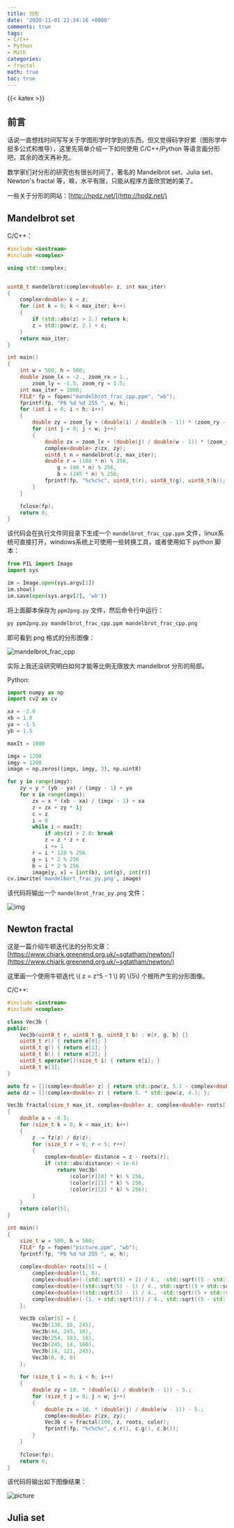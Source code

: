 ```yaml
---
title: 分形
date: '2020-11-01 22:34:16 +0800'
comments: true
tags:
- C/C++
- Python
- Math
categories:
- fractal
math: true
toc: true
---
```

{{< katex >}}

## 前言

话说一直想找时间写写关于学图形学时学到的东西，但又觉得码字好累（图形学中挺多公式和推导），这里先简单介绍一下如何使用 C/C++/Python 等语言画分形吧，其余的改天再补充。

数学家们对分形的研究也有很长时间了，著名的 Mandelbrot set、Julia set、Newton's fractal 等，嘛，水平有限，只能从程序方面欣赏她的美了。

一些关于分形的网站：[http://hpdz.net/](http://hpdz.net/)

## Mandelbrot set

C/C++：

```cpp
#include <iostream>
#include <complex>

using std::complex;


uint8_t mandelbrot(complex<double> z, int max_iter)
{
	complex<double> c = z;
	for (int k = 0; k < max_iter; k++)
	{
		if (std::abs(z) > 2.) return k;
		z = std::pow(z, 2.) + c;
	}
	return max_iter;
}

int main()
{
	int w = 500, h = 500;
	double zoom_lx = -2., zoom_rx = 1.,
		zoom_ly = -1.5, zoom_ry = 1.5;
	int max_iter = 1000;
	FILE* fp = fopen("mandelbrot_frac_cpp.ppm", "wb");
	fprintf(fp, "P6 %d %d 255 ", w, h);
	for (int i = 0; i < h; i++)
	{
		double zy = zoom_ly + (double(i) / double(h - 1)) * (zoom_ry - zoom_ly);
		for (int j = 0; j < w; j++)
		{
			double zx = zoom_lx + (double(j) / double(w - 1)) * (zoom_rx - zoom_lx);
			complex<double> z(zx, zy);
			uint8_t n = mandelbrot(z, max_iter);
			double r = (108 * n) % 256,
				g = (88 * n) % 256,
				b = (245 * n) % 256;
			fprintf(fp, "%c%c%c", uint8_t(r), uint8_t(g), uint8_t(b));
		}
	}

	fclose(fp);
	return 0;
}
```

该代码会在执行文件同目录下生成一个 `mandelbrot_frac_cpp.ppm` 文件，linux系统可直接打开，windows系统上可使用一些转换工具，或者使用如下   python 脚本：

```py
from PIL import Image
import sys

im = Image.open(sys.argv[1])
im.show()
im.save(open(sys.argv[2], 'wb'))
```

将上面脚本保存为 `ppm2png.py` 文件，然后命令行中运行：

```bash
py ppm2png.py mandelbrot_frac_cpp.ppm mandelbrot_frac_cpp.png
```

即可看到 png 格式的分形图像：

![mandelbrot_frac_cpp](/img/mandelbrot_frac_cpp.png)

实际上我还没研究明白如何才能等比例无限放大 mandelbrot 分形的局部。

Python:

```py
import numpy as np
import cv2 as cv

xa = -2.0
xb = 1.0
ya = -1.5
yb = 1.5

maxIt = 1000

imgx = 1200
imgy = 1200
image = np.zeros((imgx, imgy, 3), np.uint8)

for y in range(imgy):
    zy = y * (yb - ya) / (imgy - 1) + ya
    for x in range(imgx):
        zx = x * (xb - xa) / (imgx - 1) + xa
        z = zx + zy * 1j
        c = z
        i = 0
        while i < maxIt:
            if abs(z) > 2.0: break
            z = z * z + c
            i += 1
        r = i * 128 % 256
        g = i * 2 % 256
        b = i * 2 % 256
        image[y, x] = [int(b), int(g), int(r)]
cv.imwrite('mandelbort_frac_py.png', image)
```

该代码将输出一个 `mandelbrot_frac_py.png` 文件：

![img](/img/mandelbrot_frac_py.png)

## Newton fractal

这是一篇介绍牛顿迭代法的分形文章：[https://www.chiark.greenend.org.uk/~sgtatham/newton/](https://www.chiark.greenend.org.uk/~sgtatham/newton/)

这里画一个使用牛顿迭代 \\( z = z^5 - 1 \\) 的 \\(5\\) 个根所产生的分形图像。

C/C++:

```cpp
#include <iostream>
#include <complex>

class Vec3b {
public:
	Vec3b(uint8_t r, uint8_t g, uint8_t b) : e{r, g, b} {}
	uint8_t r() { return e[0]; }
	uint8_t g() { return e[1]; }
	uint8_t b() { return e[2]; }
	uint8_t operator[](size_t i) { return e[i]; }
	uint8_t e[3];
}

auto fz = [](complex<double> z) { return std::pow(z, 5.) - complex<double>(1., 0.); };
auto dz = [](complex<double> z) { return 5. * std::pow(z, 4.); };

Vec3b fractal(size_t max_it, complex<double> z, complex<double> roots[], Vec3b color[])
{
	double a = -0.5;
	for (size_t k = 0; k < max_it; k++)
	{
		z -= fz(z) / dz(z);
		for (size_t r = 0; r < 5; r++)
		{
			complex<double> distance = z - roots[r];
			if (std::abs(distance) < 1e-6)
				return Vec3b(
					(color[r][0] * k) % 256,
					(color[r][1] * k) % 256,
					(color[r][2] * k) % 256);
		}
	}
	return color[5];
}

int main()
{
	size_t w = 500, h = 500;
	FILE* fp = fopen("picture.ppm", "wb");
	fprintf(fp, "P6 %d %d 255 ", w, h);
	
	complex<double> roots[5] = {
		complex<double>(1, 0),
		complex<double>(-(std::sqrt(5) + 1) / 4., -std::sqrt((5 - std::sqrt(5)) / 8.)),
		complex<double>((std::sqrt(5) - 1) / 4., std::sqrt((5 + std::sqrt(5)) / 8.)),
		complex<double>((std::sqrt(5) - 1) / 4., -std::sqrt((5 + std::sqrt(5)) / 8.)),
		complex<double>(-(1. + std::sqrt(5)) / 4., std::sqrt((5 - std::sqrt(5)) / 8.)),
	};
	
	Vec3b color[6] = {
		Vec3b(130, 18, 245),
		Vec3b(44, 245, 18),
		Vec3b(254, 183, 18),
		Vec3b(245, 14, 160),
		Vec3b(14, 121, 245),
		Vec3b(0, 0, 0)
	};
	
	for (size_t i = 0; i < h; i++)
	{
		double zy = 10. * (double(i) / double(h - 1)) - 5.;
		for (size_t j = 0; j < w; j++)
		{
			double zx = 10. * (double(j) / double(w - 1)) - 5.;
			complex<double> z(zx, zy);
			Vec3b c = fractal(100, z, roots, color);
			fprintf(fp, "%c%c%c", c.r(), c.g(), c.b());
		}
	}
	
	fclose(fp);
	return 0;
}
```

该代码将输出如下图像结果：

![picture](/img/picture.png)

## Julia set
